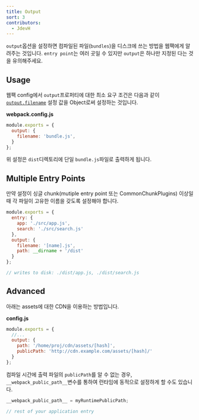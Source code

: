 ```yaml
---
title: Output
sort: 3
contributors:
  - JdevH
---
```


`output`옵션을 설정하면 컴파일된 파일(`bundles`)을 디스크에 쓰는 방법을 웹팩에게 알려주는 것입니다. `entry point`는 여러 곳일 수 있지만 `output`은 하나만 지정된 다는 것을 유의해주세요.


## Usage

웹팩 config에서 `output`프로퍼티에 대한 최소 요구 조건은 다음과 같이 [`output.filename`](https://webpack.js.org/configuration/output/#outputfilename) 설정 값을 Object로써 설정하는 것입니다.


__webpack.config.js__

```javascript
module.exports = {
  output: {
    filename: 'bundle.js',
  }
};
```

위 설정은 `dist`디렉토리에 단일 `bundle.js`파일로 출력하게 됩니다.



## Multiple Entry Points

만약 설정이 싱글 chunk(mutiple entry point 또는 CommonChunkPlugins) 이상일 때 각 파일이 고유한 이름을 갖도록 설정해야 합니다.

```javascript
module.exports = {
  entry: {
    app: './src/app.js',
    search: './src/search.js'
  },
  output: {
    filename: '[name].js',
    path: __dirname + '/dist'
  }
};

// writes to disk: ./dist/app.js, ./dist/search.js
```


## Advanced

아래는 assets에 대한 CDN을 이용하는 방법입니다.

__config.js__

```javascript
module.exports = {
  //...
  output: {
    path: '/home/proj/cdn/assets/[hash]',
    publicPath: 'http://cdn.example.com/assets/[hash]/'
  }
};
```

컴파일 시간에 출력 파일의 `publicPath`를 알 수 없는 경우, `__webpack_public_path__`변수를 통하여 런타임에 동적으로 설정하게 할 수도 있습니다.

```javascript
__webpack_public_path__ = myRuntimePublicPath;

// rest of your application entry
```
